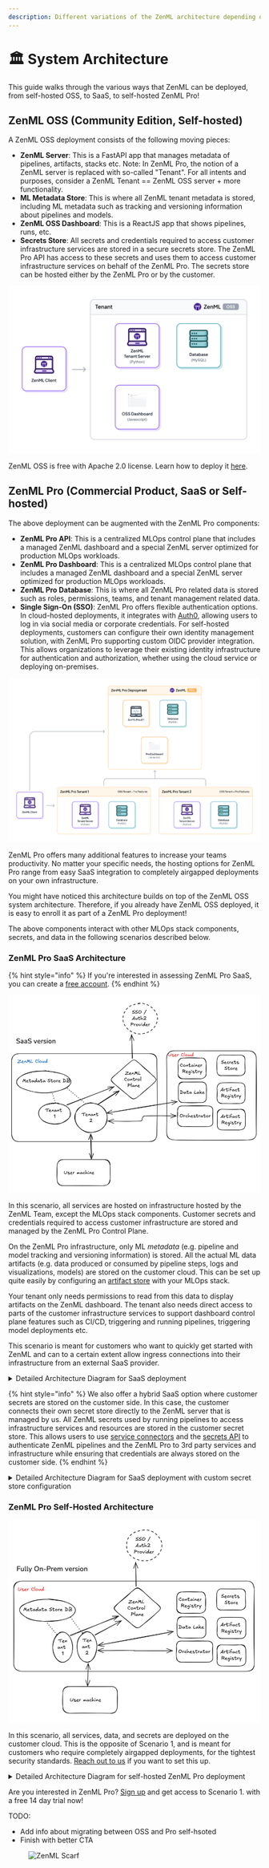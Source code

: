 ```yaml
---
description: Different variations of the ZenML architecture depending on your needs.
---
```


# 🏛️ System Architecture

This guide walks through the various ways that ZenML can be deployed, from self-hosted OSS, to
SaaS, to self-hosted ZenML Pro!

## ZenML OSS (Community Edition, Self-hosted)

A ZenML OSS deployment consists of the following moving pieces:

* **ZenML Server**: This is a FastAPI app that manages metadata of pipelines, artifacts, stacks etc.
  Note: In ZenML Pro, the notion of a ZenML server is replaced with so-called "Tenant". For
  all intents and purposes, consider a ZenML Tenant == ZenML OSS server + more functionality. 
* **ML Metadata Store**: This is where all ZenML tenant metadata is stored, including
  ML metadata such as tracking and versioning information about pipelines and
  models.
* **ZenML OSS Dashboard**: This is a ReactJS app that shows pipelines, runs, etc.
* **Secrets Store**: All secrets and credentials required to access customer
  infrastructure services are stored in a secure secrets store. The ZenML Pro
  API has access to these secrets and uses them to access customer
  infrastructure services on behalf of the ZenML Pro. The secrets store can be
  hosted either by the ZenML Pro or by the customer.

![ZenML OSS server deployment architecture](../.gitbook/assets/oss_simple_deployment.png)

ZenML OSS is free with Apache 2.0 license. Learn how to deploy it [here](./deploying-zenml/README.md).

## ZenML Pro (Commercial Product, SaaS or Self-hosted)

The above deployment can be augmented with the ZenML Pro components:

* **ZenML Pro API**: This is a centralized MLOps control plane that includes a
  managed ZenML dashboard and a special ZenML server optimized for production
  MLOps workloads.
* **ZenML Pro Dashboard**: This is a centralized MLOps control plane that includes a
  managed ZenML dashboard and a special ZenML server optimized for production
  MLOps workloads.
* **ZenML Pro Database**: This is where all ZenML Pro related data is stored such
as roles, permissions, teams, and tenant management related data.
* **Single Sign-On (SSO)**: ZenML Pro offers flexible authentication options.
  In cloud-hosted deployments, it integrates with [Auth0](https://auth0.com/),
  allowing users to log in via social media or corporate credentials.
  For self-hosted deployments, customers can configure their
  own identity management solution, with ZenML Pro supporting
  custom OIDC provider integration. This allows organizations to
  leverage their existing identity infrastructure for authentication
  and authorization, whether using the cloud service or deploying on-premises.

![ZenML Pro deployment architecture](../.gitbook/assets/pro_deployment_simple.png)

ZenML Pro offers many additional features to increase your teams
productivity. No matter your specific needs, the hosting options for ZenML Pro
range from easy SaaS integration to completely airgapped deployments on your own
infrastructure.

You might have noticed this architecture builds on top of the ZenML OSS system architecture.
Therefore, if you already have ZenML OSS deployed, it is easy to enroll it as part of a 
ZenML Pro deployment!

The above components interact with other MLOps stack components, secrets, and data in
the following scenarios described below.

### ZenML Pro SaaS Architecture

{% hint style="info" %}
If you're interested in assessing ZenML Pro SaaS, you can create
a [free account](https://cloud.zenml.io/?utm\_source=docs\&utm\_medium=referral\_link\&utm\_campaign=cloud\_promotion\&utm\_content=signup\_link).
{% endhint %}

![ZenML Pro Full SaaS deployment](../.gitbook/assets/cloud_architecture_scenario_1.png)

In this scenario, all services are hosted on infrastructure hosted by the ZenML Team,
except the MLOps stack components.
Customer secrets and credentials required to access customer infrastructure are
stored and managed by the ZenML Pro Control Plane.

On the ZenML Pro infrastructure, only ML _metadata_ (e.g. pipeline and
model tracking and versioning information) is stored. All the actual ML data
artifacts (e.g. data produced or consumed by pipeline steps, logs and
visualizations, models) are stored on the customer cloud. This can be set up
quite easily by configuring
an [artifact store](../component-guide/artifact-stores/artifact-stores.md)
with your MLOps stack.

Your tenant only needs permissions to read from this data to display artifacts
on the ZenML dashboard. The tenant also needs direct access to parts of the
customer infrastructure services to support dashboard control plane features
such as CI/CD, triggering and running pipelines, triggering model deployments
etc.

This scenario is meant for customers who want to quickly get started with ZenML
and can to a certain extent allow ingress connections into their infrastructure
from an external SaaS provider.

<details>

<summary>Detailed Architecture Diagram for SaaS deployment</summary>

<figure><img src="../.gitbook/assets/cloud_architecture_saas_detailed.png" alt="ZenML Pro Full SaaS deployment"><figcaption>ZenML Pro Full SaaS deployment</figcaption></figure>

</details>

{% hint style="info" %}
We also offer a hybrid SaaS option where customer secrets are stored on the
customer side. In this case, the customer connects their own
secret store directly to the ZenML server that is managed by us. All ZenML
secrets used by running pipelines to access infrastructure services and
resources are stored in the customer secret store. This allows users to
use [service connectors](../how-to/auth-management/service-connectors-guide.md)
and the [secrets API](../how-to/interact-with-secrets.md) to authenticate
ZenML pipelines and the ZenML Pro to 3rd party services and infrastructure
while ensuring that credentials are always stored on the customer side.
{% endhint %}

<details>

<summary>Detailed Architecture Diagram for SaaS deployment with custom secret store configuration</summary>

<figure><img src="../.gitbook/assets/cloud_architecture_saas_detailed_2.png" alt="ZenML Pro Full SaaS deployment with custom secret store"><figcaption>ZenML Pro Full SaaS deployment with custom secret store</figcaption></figure>

</details>

### ZenML Pro Self-Hosted Architecture

![ZenML Pro self-hosted deployment](../.gitbook/assets/cloud_architecture_scenario_2.png)

In this scenario, all services, data, and secrets are deployed on the customer
cloud. This is the opposite of Scenario 1, and is meant for customers who
require completely airgapped deployments, for the tightest security standards. 
[Reach out to us](mailto:cloud@zenml.io) if you want to set this up.

<details>

<summary>Detailed Architecture Diagram for self-hosted ZenML Pro deployment</summary>

<figure><img src="../.gitbook/assets/cloud_architecture_self_hosted_detailed.png" alt="ZenML Pro self-hosted deployment details"><figcaption>ZenML Pro self-hosted deployment details</figcaption></figure>

</details>

Are you interested in ZenML Pro? [Sign up](https://cloud.zenml.io/?utm\_source=docs\&utm\_medium=referral\_link\&utm\_campaign=cloud\_promotion\&utm\_content=signup\_link)
and get access to Scenario 1. with a free 14 day trial now!

TODO:
- Add info about migrating between OSS and Pro self-hsoted
- Finish with better CTA

<figure><img src="https://static.scarf.sh/a.png?x-pxid=f0b4f458-0a54-4fcd-aa95-d5ee424815bc" alt="ZenML Scarf"><figcaption></figcaption></figure>
